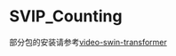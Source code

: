 # SVIP_Counting
部分包的安装请参考[video-swin-transformer](https://github.com/SwinTransformer/Video-Swin-Transformer)
